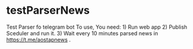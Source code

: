 # testParserNews
Test Parser fo telegram bot
To use, You need: 1) Run web app 2) Publish Sceduler and run it. 3) Wait every 10 minutes parsed news in https://t.me/aostapnews .
